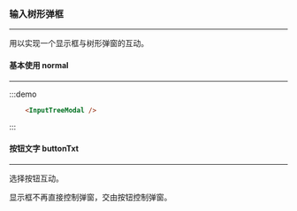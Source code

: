### 输入树形弹框
---
  <p>用以实现一个显示框与树形弹窗的互动。</p>
  
#### 基本使用 normal
----
:::demo
```html
    <InputTreeModal />
```
:::  

  
#### 按钮文字 buttonTxt
---
  <p>选择按钮互动。</p>
  <p>显示框不再直接控制弹窗，交由按钮控制弹窗。</p>
